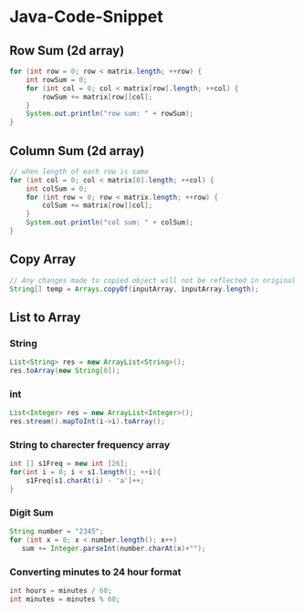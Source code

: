 # Java-Code-Snippet

## Row Sum (2d array)
```java
for (int row = 0; row < matrix.length; ++row) {
    int rowSum = 0;
    for (int col = 0; col < matrix[row].length; ++col) {
        rowSum += matrix[row][col];
    }
    System.out.println("row sum: " + rowSum);
}   
```

## Column Sum (2d array)
```java
// when length of each row is same
for (int col = 0; col < matrix[0].length; ++col) {
    int colSum = 0;
    for (int row = 0; row < matrix.length; ++row) {
        colSum += matrix[row][col];
    }
    System.out.println("col sum: " + colSum);
}
```

## Copy Array
```java
// Any changes made to copied object will not be reflected in original object or vice-versa.
String[] temp = Arrays.copyOf(inputArray, inputArray.length);
```

## List to Array

### String
```java
List<String> res = new ArrayList<String>();
res.toArray(new String[0]);
```

### int
```java
List<Integer> res = new ArrayList<Integer>();
res.stream().mapToInt(i->i).toArray();
```

### String to charecter frequency array
```java
int [] s1Freq = new int [26];
for(int i = 0; i < s1.length(); ++i){
    s1Freq[s1.charAt(i) - 'a']++; 
}
```
 
 ### Digit Sum
 
 ```java
 String number = "2345";
 for (int x = 0; x < number.length(); x++)
    sum += Integer.parseInt(number.charAt(x)+"");
 ```
 
 ### Converting minutes to 24 hour format
 
```java
int hours = minutes / 60;
int minutes = minutes % 60;
```
